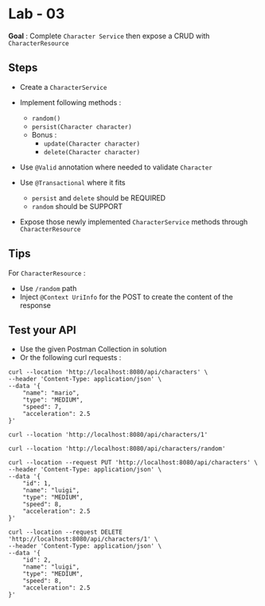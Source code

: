 # Lab - 03

**Goal** : Complete ```Character Service``` then expose a CRUD with ```CharacterResource```

## Steps

- Create a ```CharacterService```
- Implement following methods : 
  - ```random()```
  - ```persist(Character character)```
  - Bonus :
    - ```update(Character character)```
    - ```delete(Character character)```

- Use ```@Valid``` annotation where needed to validate ```Character```
- Use ```@Transactional``` where it fits
  - ```persist``` and ```delete``` should be REQUIRED
  - ```random``` should be SUPPORT
- Expose those newly implemented ```CharacterService``` methods through ```CharacterResource```

## Tips

For ```CharacterResource``` : 
- Use ```/random``` path
- Inject ```@Context UriInfo``` for the POST to create the content of the response

## Test your API

- Use the given Postman Collection in solution
- Or the following curl requests :

```shell
curl --location 'http://localhost:8080/api/characters' \
--header 'Content-Type: application/json' \
--data '{
    "name": "mario",
    "type": "MEDIUM",
    "speed": 7,
    "acceleration": 2.5
}'
```

```shell
curl --location 'http://localhost:8080/api/characters/1'
```

```shell
curl --location 'http://localhost:8080/api/characters/random'
```

```shell
curl --location --request PUT 'http://localhost:8080/api/characters' \
--header 'Content-Type: application/json' \
--data '{
    "id": 1,
    "name": "luigi",
    "type": "MEDIUM",
    "speed": 8,
    "acceleration": 2.5
}'
```

```shell
curl --location --request DELETE 'http://localhost:8080/api/characters/1' \
--header 'Content-Type: application/json' \
--data '{
    "id": 2,
    "name": "luigi",
    "type": "MEDIUM",
    "speed": 8,
    "acceleration": 2.5
}'
```

